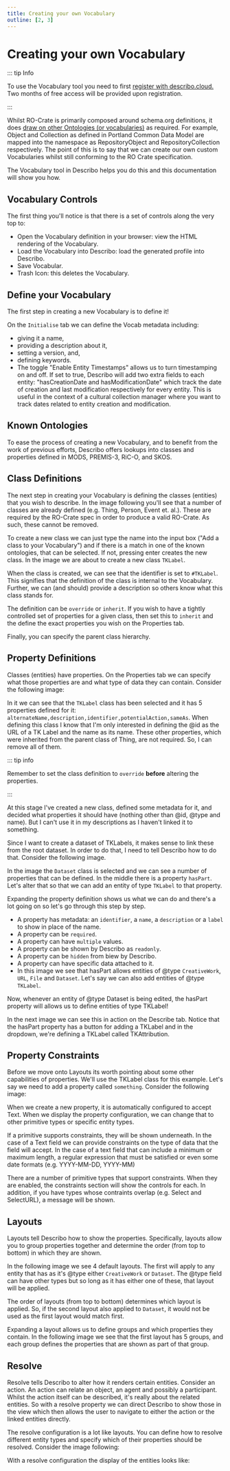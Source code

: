 ```yaml
---
title: Creating your own Vocabulary
outline: [2, 3]
---
```


# Creating your own Vocabulary

::: tip Info

To use the Vocabulary tool you need to first
[register with describo.cloud.](/docs/guide/register.html) Two months of free access will be
provided upon registration.

:::

Whilst RO-Crate is primarily composed around schema.org definitions, it does
[draw on other Ontologies (or vocabularies)](https://www.researchobject.org/ro-crate/specification/1.1/metadata.html#additional-metadata-standards)
as required. For example, Object and Collection as defined in Portland Common Data Model are mapped
into the namespace as RepositoryObject and RepositoryCollection respectively. The point of this is
to say that we can create our own custom Vocabularies whilst still conforming to the RO Crate
specification.

The Vocabulary tool in Describo helps you do this and this documentation will show you how.

<ImageComponent src="/images/guide-vocabulary/vocab1.webp"></ImageComponent>

## Vocabulary Controls

The first thing you'll notice is that there is a set of controls along the very top to:

-   Open the Vocabulary definition in your browser: view the HTML rendering of the Vocabulary.
-   Load the Vocabulary into Describo: load the generated profile into Describo.
-   Save Vocabular.
-   Trash Icon: this deletes the Vocabulary.

## Define your Vocabulary

The first step in creating a new Vocabulary is to define it!

On the `Initialise` tab we can define the Vocab metadata including:

-   giving it a name,
-   providing a description about it,
-   setting a version, and,
-   defining keywords.
-   The toggle "Enable Entity Timestamps" allows us to turn timestamping on and off. If set to true,
    Describo will add two extra fields to each entity: "hasCreationDate and hasModificationDate"
    which track the date of creation and last modification respectively for every entity. This is
    useful in the context of a cultural collection manager where you want to track dates related to
    entity creation and modification.

## Known Ontologies

To ease the process of creating a new Vocabulary, and to benefit from the work of previous efforts,
Describo offers lookups into classes and properties defined in MODS, PREMIS-3, RiC-O, and SKOS.

## Class Definitions

The next step in creating your Vocabulary is defining the classes (entities) that you wish to
describe. In the image following you'll see that a number of classes are already defined (e.g.
Thing, Person, Event et. al.). These are required by the RO-Crate spec in order to produce a valid
RO-Crate. As such, these cannot be removed.

To create a new class we can just type the name into the input box ("Add a class to your
Vocabulary") and if there is a match in one of the known ontologies, that can be selected. If not,
pressing enter creates the new class. In the image we are about to create a new class `TKLabel`.

<ImageComponent src="/images/guide-vocabulary/vocab2.webp"></ImageComponent>

When the class is created, we can see that the identifier is set to `#TKLabel`. This signifies that
the definition of the class is internal to the Vocabulary. Further, we can (and should) provide a
description so others know what this class stands for.

The definition can be `override` or `inherit`. If you wish to have a tightly controlled set of
properties for a given class, then set this to `inherit` and the define the exact properties you
wish on the Properties tab.

Finally, you can specify the parent class hierarchy.

<ImageComponent src="/images/guide-vocabulary/vocab3.webp"></ImageComponent>

## Property Definitions

Classes (entities) have properties. On the Properties tab we can specify what those properties are
and what type of data they can contain. Consider the following image:

<ImageComponent src="/images/guide-vocabulary/vocab4.webp"></ImageComponent>

In it we can see that the `TKLabel` class has been selected and it has 5 properties defined for it:
`alternateName,description,identifier,potentialAction,sameAs`. When defining this class I know that
I'm only interested in defining the @id as the URL of a TK Label and the name as its name. These
other properties, which were inherited from the parent class of Thing, are not required. So, I can
remove all of them.

::: tip info

Remember to set the class definition to `override` **before** altering the properties.

:::

<ImageComponent src="/images/guide-vocabulary/vocab5.webp"></ImageComponent>

At this stage I've created a new class, defined some metadata for it, and decided what properties it
should have (nothing other than @id, @type and name). But I can't use it in my descriptions as I
haven't linked it to something.

Since I want to create a dataset of TKLabels, it makes sense to link these from the root dataset. In
order to do that, I need to tell Describo how to do that. Consider the following image.

<ImageComponent src="/images/guide-vocabulary/vocab6.webp"></ImageComponent>

In the image the `Dataset` class is selected and we can see a number of properties that can be
defined. In the middle there is a property `hasPart`. Let's alter that so that we can add an entity
of type `TKLabel` to that property.

<ImageComponent src="/images/guide-vocabulary/vocab7.webp"></ImageComponent>

Expanding the property definition shows us what we can do and there's a lot going on so let's go
through this step by step.

-   A property has metadata: an `identifier`, a `name`, a `description` or a `label` to show in
    place of the name.
-   A property can be `required`.
-   A property can have `multiple` values.
-   A property can be shown by Describo as `readonly`.
-   A property can be `hidden` from biew by Describo.
-   A property can have specific data attached to it.
-   In this image we see that hasPart allows entities of @type `CreativeWork`, `URL`, `File` and
    `Dataset`. Let's say we can also add entities of @type `TKLabel`.

Now, whenever an entity of @type Dataset is being edited, the hasPart property will allows us to
define entities of type TKLabel!

In the next image we can see this in action on the Describe tab. Notice that the hasPart property
has a button for adding a TKLabel and in the dropdown, we're defining a TKLabel called
TKAttribution.

<ImageComponent src="/images/guide-vocabulary/vocab8.webp"></ImageComponent>

## Property Constraints

Before we move onto Layouts its worth pointing about some other capabilities of properties. We'll
use the TKLabel class for this example. Let's say we need to add a property called `something`.
Consider the following image:

<ImageComponent src="/images/guide-vocabulary/vocab9.webp"></ImageComponent>

When we create a new property, it is automatically configured to accept Text. When we display the
property configuration, we can change that to other primitive types or specific entity types.

If a primitive supports constraints, they will be shown underneath. In the case of a Text field we
can provide constraints on the type of data that the field will accept. In the case of a text field
that can include a minimum or maximum length, a regular expression that must be satisfied or even
some date formats (e.g. YYYY-MM-DD, YYYY-MM)

There are a number of primitive types that support constraints. When they are enabled, the
constraints section will show the controls for each. In addition, if you have types whose contraints
overlap (e.g. Select and SelectURL), a message will be shown.

<ImageComponent src="/images/guide-vocabulary/vocab10.webp"></ImageComponent>

## Layouts

Layouts tell Describo how to show the properties. Specifically, layouts allow you to group
properties together and determine the order (from top to bottom) in which they are shown.

In the following image we see 4 default layouts. The first will apply to any entity that has as it's
@type either `CreativeWork` or `Dataset`. The @type field can have other types but so long as it has
either one of these, that layout will be applied.

The order of layouts (from top to bottom) determines which layout is applied. So, if the second
layout also applied to `Dataset`, it would not be used as the first layout would match first.

<ImageComponent src="/images/guide-vocabulary/vocab11.webp"></ImageComponent>

Expanding a layout allows us to define groups and which properties they contain. In the following
image we see that the first layout has 5 groups, and each group defines the properties that are
shown as part of that group.

<ImageComponent src="/images/guide-vocabulary/vocab12.webp"></ImageComponent>

## Resolve

Resolve tells Describo to alter how it renders certain entities. Consider an action. An action can
relate an object, an agent and possibly a participant. Whilst the action itself can be described,
it's really about the related entities. So with a resolve property we can direct Describo to show
those in the view which then allows the user to navigate to either the action or the linked entities
directly.

The resolve configuration is a lot like layouts. You can define how to resolve different entity
types and specify which of their properties should be resolved. Consider the image following:

<ImageComponent src="/images/guide-vocabulary/vocab13.webp"></ImageComponent>

With a resolve configuration the display of the entities looks like:

<ImageComponent src="/images/guide-vocabulary/with-resolve-definition.webp"></ImageComponent>

<Disqus />
